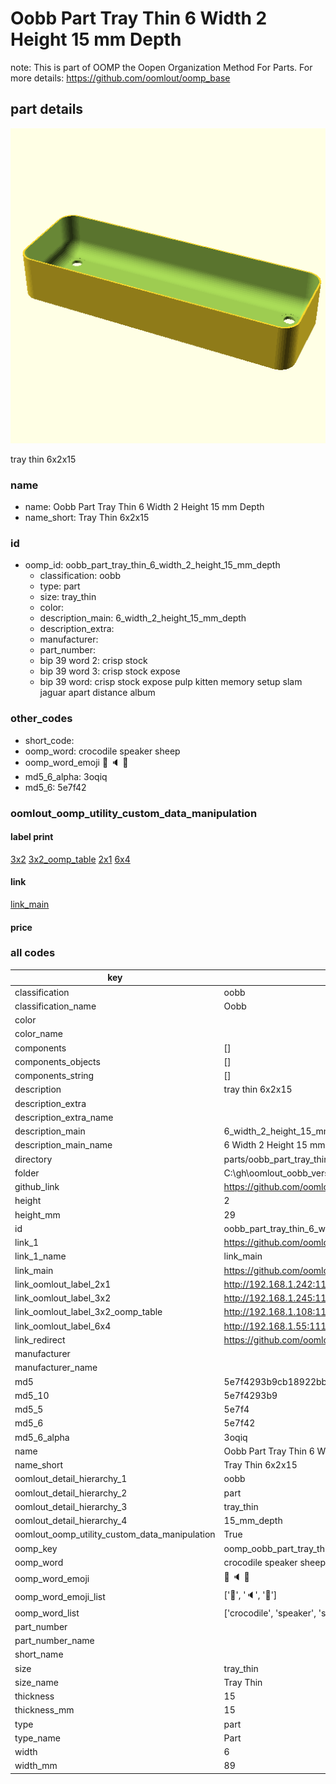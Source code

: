 # Oobb Part Tray Thin 6 Width 2 Height 15 mm Depth  

note: This is part of OOMP the Oopen Organization Method For Parts. For more details: https://github.com/oomlout/oomp_base

##  part details
  

[![](3dpr.png)](3dpr.png)

tray thin 6x2x15



### name
* name: Oobb Part Tray Thin 6 Width 2 Height 15 mm Depth
* name_short: Tray Thin 6x2x15 
### id
* oomp_id: oobb_part_tray_thin_6_width_2_height_15_mm_depth
  * classification: oobb
  * type: part
  * size: tray_thin
  * color: 
  * description_main: 6_width_2_height_15_mm_depth
  * description_extra: 
  * manufacturer: 
  * part_number: 
  * bip 39 word 2: crisp stock
  * bip 39 word 3: crisp stock expose
  * bip 39 word: crisp stock expose pulp kitten memory setup slam jaguar apart distance album

### other_codes
* short_code: 
* oomp_word: crocodile speaker sheep
* oomp_word_emoji :crocodile: :speaker: :sheep:
* md5_6_alpha: 3oqiq
* md5_6: 5e7f42






### oomlout_oomp_utility_custom_data_manipulation
#### label print
[3x2](http://192.168.1.245:1112/?label=oomp%203oqiq)
[3x2_oomp_table](http://192.168.1.108:1112/?label=oomp%203oqiq)
[2x1](http://192.168.1.242:1112/?label=oomp%203oqiq)
[6x4](http://192.168.1.55:1112/?label=oomp%203oqiq)    

#### link

[link_main](https://github.com/oomlout/oomlout_oobb_version_4_generated_parts/tree/main/navigation_oomp/oobb/part/tray_thin/6_width_2_height_15_mm_depth/part)                              

#### price







### all codes 
| key | value |  
| --- | --- |  
| classification | oobb |  
| classification_name | Oobb |  
| color |  |  
| color_name |  |  
| components | [] |  
| components_objects | [] |  
| components_string | [] |  
| description | tray thin 6x2x15 |  
| description_extra |  |  
| description_extra_name |  |  
| description_main | 6_width_2_height_15_mm_depth |  
| description_main_name | 6 Width 2 Height 15 mm Depth |  
| directory | parts/oobb_part_tray_thin_6_width_2_height_15_mm_depth |  
| folder | C:\gh\oomlout_oobb_version_4_generated_parts\parts\oobb_part_tray_thin_6_width_2_height_15_mm_depth |  
| github_link | https://github.com/oomlout/oomlout_oomp_part_src/tree/main/parts/oobb_part_tray_thin_6_width_2_height_15_mm_depth |  
| height | 2 |  
| height_mm | 29 |  
| id | oobb_part_tray_thin_6_width_2_height_15_mm_depth |  
| link_1 | https://github.com/oomlout/oomlout_oobb_version_4_generated_parts/tree/main/navigation_oomp/oobb/part/tray_thin/6_width_2_height_15_mm_depth/part |  
| link_1_name | link_main |  
| link_main | https://github.com/oomlout/oomlout_oobb_version_4_generated_parts/tree/main/navigation_oomp/oobb/part/tray_thin/6_width_2_height_15_mm_depth/part |  
| link_oomlout_label_2x1 | http://192.168.1.242:1112/?label=oomp%203oqiq |  
| link_oomlout_label_3x2 | http://192.168.1.245:1112/?label=oomp%203oqiq |  
| link_oomlout_label_3x2_oomp_table | http://192.168.1.108:1112/?label=oomp%203oqiq |  
| link_oomlout_label_6x4 | http://192.168.1.55:1112/?label=oomp%203oqiq |  
| link_redirect | https://github.com/oomlout/oomlout_oobb_version_4_generated_parts/tree/main/parts/oobb_tray_thin_06_02_15 |  
| manufacturer |  |  
| manufacturer_name |  |  
| md5 | 5e7f4293b9cb18922bbdaad6a175819d |  
| md5_10 | 5e7f4293b9 |  
| md5_5 | 5e7f4 |  
| md5_6 | 5e7f42 |  
| md5_6_alpha | 3oqiq |  
| name | Oobb Part Tray Thin 6 Width 2 Height 15 mm Depth |  
| name_short | Tray Thin 6x2x15  |  
| oomlout_detail_hierarchy_1 | oobb |  
| oomlout_detail_hierarchy_2 | part |  
| oomlout_detail_hierarchy_3 | tray_thin |  
| oomlout_detail_hierarchy_4 | 15_mm_depth |  
| oomlout_oomp_utility_custom_data_manipulation | True |  
| oomp_key | oomp_oobb_part_tray_thin_6_width_2_height_15_mm_depth |  
| oomp_word | crocodile speaker sheep |  
| oomp_word_emoji | :crocodile: :speaker: :sheep: |  
| oomp_word_emoji_list | [':crocodile:', ':speaker:', ':sheep:'] |  
| oomp_word_list | ['crocodile', 'speaker', 'sheep'] |  
| part_number |  |  
| part_number_name |  |  
| short_name |  |  
| size | tray_thin |  
| size_name | Tray Thin |  
| thickness | 15 |  
| thickness_mm | 15 |  
| type | part |  
| type_name | Part |  
| width | 6 |  
| width_mm | 89 |  
